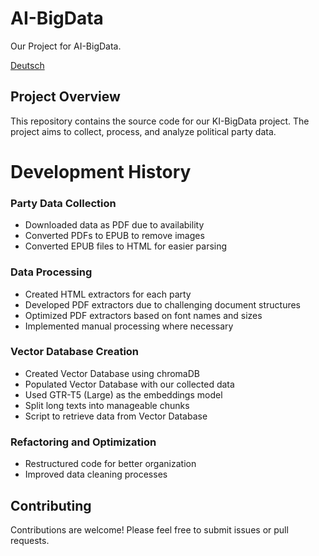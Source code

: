 # **AI-BigData**

Our Project for AI-BigData.

[Deutsch](Daten\Others\README-de.md)

## **Project Overview**

This repository contains the source code for our KI-BigData project. The project aims to collect, process, and analyze political party data.


# **Development History**

### **Party Data Collection**

- Downloaded data as PDF due to availability
- Converted PDFs to EPUB to remove images
- Converted EPUB files to HTML for easier parsing

### **Data Processing**

- Created HTML extractors for each party
- Developed PDF extractors due to challenging document structures
- Optimized PDF extractors based on font names and sizes
- Implemented manual processing where necessary

### **Vector Database Creation**

- Created Vector Database using chromaDB
- Populated Vector Database with our collected data
- Used GTR-T5 (Large) as the embeddings model
- Split long texts into manageable chunks
- Script to retrieve data from Vector Database

### **Refactoring and Optimization**
- Restructured code for better organization
- Improved data cleaning processes


## **Contributing**

Contributions are welcome! Please feel free to submit issues or pull requests.
